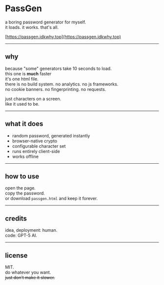 # PassGen

a boring password generator for myself.  
it loads. it works. that's all.

[https://passgen.idkwhy.top](https://passgen.idkwhy.top)

---

## why

because "some" generators take 10 seconds to load.  
this one is **much** faster  
it's one html file.  
there is no build system. no analytics. no js frameworks.  
no cookie banners. no fingerprinting. no requests.

just characters on a screen.  
like it used to be.

---

## what it does

- random password, generated instantly
- browser-native crypto
- configurable character set
- runs entirely client-side
- works offline

---

## how to use

open the page.  
copy the password.  
or download `passgen.html` and keep it forever.

---

## credits

idea, deployment: human.  
code: GPT-5 AI.  

---

## license

MIT.  
do whatever you want.  
~~just don’t make it slower.~~
